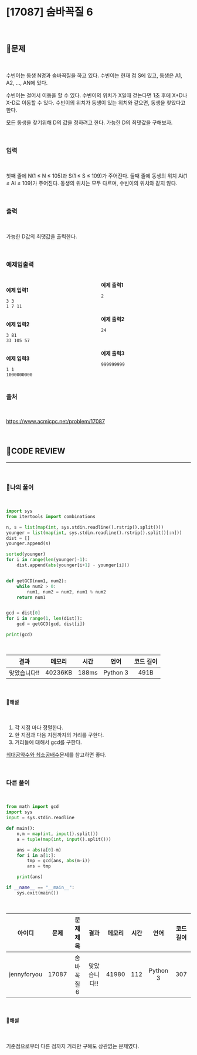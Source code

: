 # [17087] 숨바꼭질 6

<br/>

## **📝문제**

<br/>

수빈이는 동생 N명과 숨바꼭질을 하고 있다. 수빈이는 현재 점 S에 있고, 동생은 A1, A2, ..., AN에 있다.

수빈이는 걸어서 이동을 할 수 있다. 수빈이의 위치가 X일때 걷는다면 1초 후에 X+D나 X-D로 이동할 수 있다. 수빈이의 위치가 동생이 있는 위치와 같으면, 동생을 찾았다고 한다.

모든 동생을 찾기위해 D의 값을 정하려고 한다. 가능한 D의 최댓값을 구해보자.

<br/>

### **입력**

<br/>

첫째 줄에 N(1 ≤ N ≤ 105)과 S(1 ≤ S ≤ 109)가 주어진다. 둘째 줄에 동생의 위치 Ai(1 ≤ Ai ≤ 109)가 주어진다. 동생의 위치는 모두 다르며, 수빈이의 위치와 같지 않다.

<br/>

### **출력**

<br/>

가능한 D값의 최댓값을 출력한다.

<br/>

### **예제입출력**

<br/>

<div style="column-count:2; ">
  <div>

**예제 입력1**

```
3 3
1 7 11
```

  </div>
  <div>

**예제 출력1**

```
2
```

  </div>
</div>

<br/>

<div style="column-count:2; ">
  <div>

**예제 입력2**

```
3 81
33 105 57
```

  </div>
  <div>

**예제 출력2**

```
24
```

  </div>
</div>

<br/>


<div style="column-count:2; ">
  <div>

**예제 입력3**

```
1 1
1000000000
```

  </div>
  <div>

**예제 출력3**

```
999999999
```

  </div>
</div>

<br/>

### **출처**

<br/>

https://www.acmicpc.net/problem/17087

<br/>

## **🧐CODE REVIEW**
***

<br/>

### **🧾나의 풀이**

<br/>

```python
import sys
from itertools import combinations

n, s = list(map(int, sys.stdin.readline().rstrip().split()))
younger = list(map(int, sys.stdin.readline().rstrip().split()[:n]))
dist = []
younger.append(s)

sorted(younger)
for i in range(len(younger)-1):
    dist.append(abs(younger[i+1] - younger[i]))


def getGCD(num1, num2):
    while num2 > 0:
        num1, num2 = num2, num1 % num2
    return num1


gcd = dist[0]
for i in range(1, len(dist)):
    gcd = getGCD(gcd, dist[i])

print(gcd)
```

<br/>

결과	| 메모리 |	시간 |	언어 |	코드 길이 
:----:|:-----:|:-----:|:-----:|:--------:
맞았습니다!! |	40236KB |	188ms |	Python 3 |	491B

<br/>

#### **📝해설**

<br/>

1. 각 지점 마다 정렬한다.
2. 한 지점과 다음 지점까지의 거리를 구한다.
3. 거리들에 대해서 gcd를 구한다.

[최대공약수와 최소공배수](./problem/2609_최대공약수와최소공배수.md)문제를 참고하면 좋다.

<br/>

### **다른 풀이**

<br/>

```python
from math import gcd
import sys
input = sys.stdin.readline

def main():
    n,m = map(int, input().split())
    a = tuple(map(int, input().split()))

    ans = abs(a[0]-m)
    for i in a[1:]:
        tmp = gcd(ans, abs(m-i))
        ans = tmp

    print(ans)

if __name__ == "__main__":
    sys.exit(main())
```

<br/>

아이디 |	문제	| 문제 제목 |	결과	| 메모리 |	시간 |	언어 |	코드 길이 
:-----:|:-----:|:---------:|:-----:|:-----:|:-----:|:----:|:--------:
jennyforyou |	17087 |	숨바꼭질 6 |	맞았습니다!! |	41980 |	112 |	Python 3 |	307

<br/>

#### **📝해설**

<br/>

기준점으로부터 다른 점까지 거리만 구해도 상관없는 문제였다.

